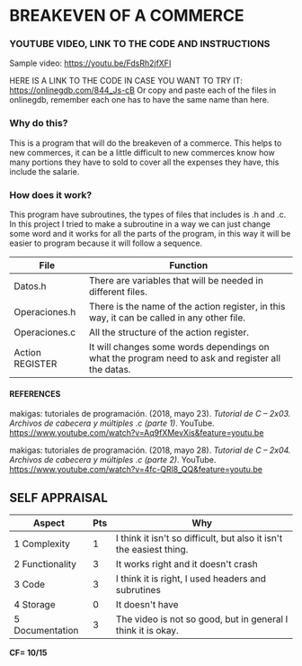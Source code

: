 # BREAKEVEN OF A COMMERCE #

### YOUTUBE VIDEO, LINK TO THE CODE AND INSTRUCTIONS ###

Sample video: https://youtu.be/FdsRh2jfXFI

HERE IS A LINK TO THE CODE IN CASE YOU WANT TO TRY IT: https://onlinegdb.com/844_Js-cB
Or copy and paste each of the files in onlinegdb, remember each one has to have the same name than here.

### Why do this? ###

This is a program that will do the breakeven of a commerce. This helps to new commerces, it can be a little difficult to new commerces know how many portions they have to sold to cover all the expenses they have, this include the salarie.

### How does it work? ###

This program have subroutines, the types of files that includes is .h and .c.
In this project I tried to make a subroutine in a way we can just change some 
word and it works for all the parts of the program, in this way it will be easier to program because it will follow a sequence.

File            | Function
----------------|----------------------------------------------------------
Datos.h         | There are variables that will be needed in different files.
Operaciones.h   | There is the name of the action register, in this way, it can be called in any other file.
Operaciones.c   | All the structure of the action register.
Action REGISTER | It will changes some words dependings on what the program need to ask and register all the datas.

#### REFERENCES ###

makigas: tutoriales de programación. (2018, mayo 23). _Tutorial de C – 2x03. 
Archivos de cabecera y múltiples .c (parte 1)_. YouTube. 
https://www.youtube.com/watch?v=Aq9fXMevXis&feature=youtu.be

makigas: tutoriales de programación. (2018, mayo 28). _Tutorial de C – 2x04. 
Archivos de cabecera y múltiples .c (parte 2)_. YouTube. 
https://www.youtube.com/watch?v=4fc-QRl8_QQ&feature=youtu.be

## SELF APPRAISAL ##

Aspect            | Pts | Why
------------------|-----|----------------------------------------------------------------
1   Complexity    | 1   | I think it isn't so difficult, but also it isn't the easiest thing.
2   Functionality | 3   | It works right and it doesn't crash
3   Code          | 3   | I think it is right, I used headers and subrutines
4   Storage       | 0   | It doesn't have
5   Documentation | 3   | The video is not so good, but in general I think it is okay.

**CF= 10/15**

